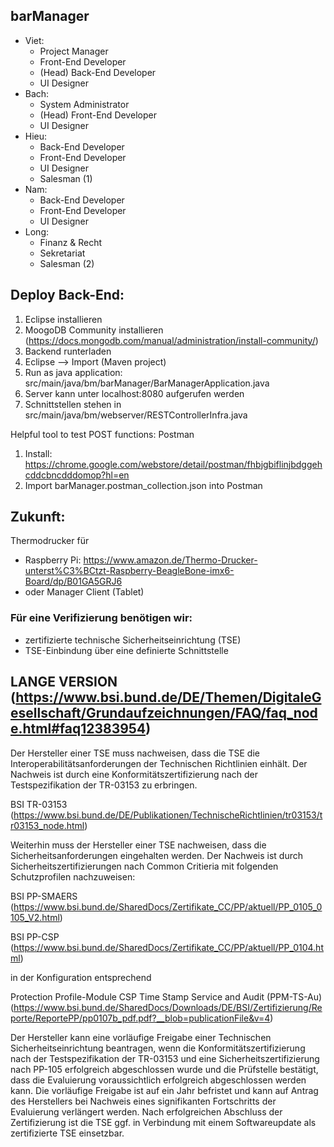 ## barManager
+ Viet: 
  + Project Manager
  + Front-End Developer
  + (Head) Back-End Developer
  + UI Designer
+ Bach:
  + System Administrator
  + (Head) Front-End Developer
  + UI Designer
+ Hieu:
  + Back-End Developer
  + Front-End Developer
  + UI Designer
  + Salesman (1)
+ Nam:
  + Back-End Developer
  + Front-End Developer
  + UI Designer
+ Long:
  + Finanz & Recht
  + Sekretariat
  + Salesman (2)

## Deploy Back-End:

1. Eclipse installieren
2. MoogoDB Community installieren (https://docs.mongodb.com/manual/administration/install-community/)
3. Backend runterladen
4. Eclipse --> Import (Maven project)
5. Run as java application: src/main/java/bm/barManager/BarManagerApplication.java
6. Server kann unter localhost:8080 aufgerufen werden
7. Schnittstellen stehen in src/main/java/bm/webserver/RESTControllerInfra.java


Helpful tool to test POST functions: Postman

1. Install: https://chrome.google.com/webstore/detail/postman/fhbjgbiflinjbdggehcddcbncdddomop?hl=en
2. Import barManager.postman_collection.json into Postman


## Zukunft:

Thermodrucker für 

+ Raspberry Pi: https://www.amazon.de/Thermo-Drucker-unterst%C3%BCtzt-Raspberry-BeagleBone-imx6-Board/dp/B01GA5GRJ6
+ oder Manager Client (Tablet)

### Für eine Verifizierung benötigen wir: 
+ zertifizierte technische Sicherheitseinrichtung (TSE) 
+ TSE-Einbindung über eine definierte Schnittstelle

## LANGE VERSION (https://www.bsi.bund.de/DE/Themen/DigitaleGesellschaft/Grundaufzeichnungen/FAQ/faq_node.html#faq12383954)

Der Hersteller einer TSE muss nachweisen, dass die TSE die Interoperabilitätsanforderungen der Technischen Richtlinien einhält. Der Nachweis ist durch eine Konformitätszertifizierung nach der Testspezifikation der TR-03153 zu erbringen.

BSI TR-03153 (https://www.bsi.bund.de/DE/Publikationen/TechnischeRichtlinien/tr03153/tr03153_node.html)

Weiterhin muss der Hersteller einer TSE nachweisen, dass die Sicherheitsanforderungen eingehalten werden. Der Nachweis ist durch Sicherheitszertifizierungen nach Common Critieria mit folgenden Schutzprofilen nachzuweisen:

BSI PP-SMAERS (https://www.bsi.bund.de/SharedDocs/Zertifikate_CC/PP/aktuell/PP_0105_0105_V2.html)

BSI PP-CSP (https://www.bsi.bund.de/SharedDocs/Zertifikate_CC/PP/aktuell/PP_0104.html)

in der Konfiguration entsprechend 

Protection Profile-Module CSP Time Stamp Service and Audit (PPM-TS-Au) (https://www.bsi.bund.de/SharedDocs/Downloads/DE/BSI/Zertifizierung/Reporte/ReportePP/pp0107b_pdf.pdf?__blob=publicationFile&v=4)

Der Hersteller kann eine vorläufige Freigabe einer Technischen Sicherheitseinrichtung beantragen, wenn die Konformitätszertifizierung nach der Testspezifikation der TR-03153 und eine Sicherheitszertifizierung nach PP-105 erfolgreich abgeschlossen wurde und die Prüfstelle bestätigt, dass die Evaluierung voraussichtlich erfolgreich abgeschlossen werden kann. Die vorläufige Freigabe ist auf ein Jahr befristet und kann auf Antrag des Herstellers bei Nachweis eines signifikanten Fortschritts der Evaluierung verlängert werden. Nach erfolgreichen Abschluss der Zertifizierung ist die TSE ggf. in Verbindung mit einem Softwareupdate als zertifizierte TSE einsetzbar.
